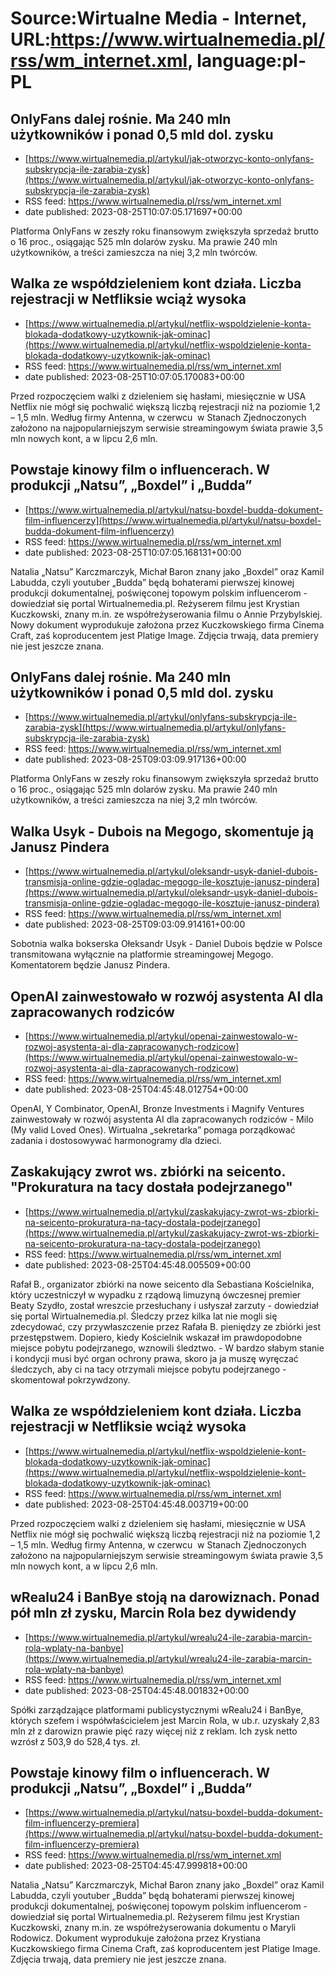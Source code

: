 # Source:Wirtualne Media - Internet, URL:https://www.wirtualnemedia.pl/rss/wm_internet.xml, language:pl-PL

## OnlyFans dalej rośnie. Ma 240 mln użytkowników i ponad 0,5 mld dol. zysku
 - [https://www.wirtualnemedia.pl/artykul/jak-otworzyc-konto-onlyfans-subskrypcja-ile-zarabia-zysk](https://www.wirtualnemedia.pl/artykul/jak-otworzyc-konto-onlyfans-subskrypcja-ile-zarabia-zysk)
 - RSS feed: https://www.wirtualnemedia.pl/rss/wm_internet.xml
 - date published: 2023-08-25T10:07:05.171697+00:00

Platforma OnlyFans w zeszły roku finansowym zwiększyła sprzedaż brutto o 16 proc., osiągając 525 mln dolarów zysku. Ma prawie 240 mln użytkowników, a treści zamieszcza na niej 3,2 mln twórców.

## Walka ze współdzieleniem kont działa. Liczba rejestracji w Netfliksie wciąż wysoka
 - [https://www.wirtualnemedia.pl/artykul/netflix-wspoldzielenie-konta-blokada-dodatkowy-uzytkownik-jak-ominac](https://www.wirtualnemedia.pl/artykul/netflix-wspoldzielenie-konta-blokada-dodatkowy-uzytkownik-jak-ominac)
 - RSS feed: https://www.wirtualnemedia.pl/rss/wm_internet.xml
 - date published: 2023-08-25T10:07:05.170083+00:00

Przed rozpoczęciem walki z dzieleniem się hasłami, miesięcznie w USA Netflix nie mógł się pochwalić większą liczbą rejestracji niż na poziomie 1,2 – 1,5 mln. Według firmy Antenna, w czerwcu  w Stanach Zjednoczonych założono na najpopularniejszym serwisie streamingowym świata prawie 3,5 mln nowych kont, a w lipcu 2,6 mln.

## Powstaje kinowy film o influencerach. W produkcji „Natsu”, „Boxdel” i „Budda”
 - [https://www.wirtualnemedia.pl/artykul/natsu-boxdel-budda-dokument-film-influencerzy](https://www.wirtualnemedia.pl/artykul/natsu-boxdel-budda-dokument-film-influencerzy)
 - RSS feed: https://www.wirtualnemedia.pl/rss/wm_internet.xml
 - date published: 2023-08-25T10:07:05.168131+00:00

Natalia „Natsu” Karczmarczyk, Michał Baron znany jako „Boxdel” oraz Kamil Labudda, czyli youtuber „Budda” będą bohaterami pierwszej kinowej produkcji dokumentalnej, poświęconej topowym polskim influencerom - dowiedział się portal Wirtualnemedia.pl. Reżyserem filmu jest Krystian Kuczkowski, znany m.in. ze współreżyserowania filmu o Annie Przybylskiej. Nowy dokument wyprodukuje założona przez Kuczkowskiego firma Cinema Craft, zaś koproducentem jest Platige Image. Zdjęcia trwają, data premiery nie jest jeszcze znana.

## OnlyFans dalej rośnie. Ma 240 mln użytkowników i ponad 0,5 mld dol. zysku
 - [https://www.wirtualnemedia.pl/artykul/onlyfans-subskrypcja-ile-zarabia-zysk](https://www.wirtualnemedia.pl/artykul/onlyfans-subskrypcja-ile-zarabia-zysk)
 - RSS feed: https://www.wirtualnemedia.pl/rss/wm_internet.xml
 - date published: 2023-08-25T09:03:09.917136+00:00

Platforma OnlyFans w zeszły roku finansowym zwiększyła sprzedaż brutto o 16 proc., osiągając 525 mln dolarów zysku. Ma prawie 240 mln użytkowników, a treści zamieszcza na niej 3,2 mln twórców.

## Walka Usyk - Dubois na Megogo, skomentuje ją Janusz Pindera
 - [https://www.wirtualnemedia.pl/artykul/oleksandr-usyk-daniel-dubois-transmisja-online-gdzie-ogladac-megogo-ile-kosztuje-janusz-pindera](https://www.wirtualnemedia.pl/artykul/oleksandr-usyk-daniel-dubois-transmisja-online-gdzie-ogladac-megogo-ile-kosztuje-janusz-pindera)
 - RSS feed: https://www.wirtualnemedia.pl/rss/wm_internet.xml
 - date published: 2023-08-25T09:03:09.914161+00:00

Sobotnia walka bokserska Ołeksandr Usyk - Daniel Dubois będzie w Polsce transmitowana wyłącznie na platformie streamingowej Megogo. Komentatorem będzie Janusz Pindera.

## OpenAI zainwestowało w rozwój asystenta AI dla zapracowanych rodziców
 - [https://www.wirtualnemedia.pl/artykul/openai-zainwestowalo-w-rozwoj-asystenta-ai-dla-zapracowanych-rodzicow](https://www.wirtualnemedia.pl/artykul/openai-zainwestowalo-w-rozwoj-asystenta-ai-dla-zapracowanych-rodzicow)
 - RSS feed: https://www.wirtualnemedia.pl/rss/wm_internet.xml
 - date published: 2023-08-25T04:45:48.012754+00:00

OpenAI, Y Combinator, OpenAI, Bronze Investments i Magnify Ventures zainwestowały w rozwój asystenta AI dla zapracowanych rodziców - Milo (My valid Loved Ones). Wirtualna „sekretarka” pomaga porządkować zadania i dostosowywać harmonogramy dla dzieci.

## Zaskakujący zwrot ws. zbiórki na seicento. "Prokuratura na tacy dostała podejrzanego"
 - [https://www.wirtualnemedia.pl/artykul/zaskakujacy-zwrot-ws-zbiorki-na-seicento-prokuratura-na-tacy-dostala-podejrzanego](https://www.wirtualnemedia.pl/artykul/zaskakujacy-zwrot-ws-zbiorki-na-seicento-prokuratura-na-tacy-dostala-podejrzanego)
 - RSS feed: https://www.wirtualnemedia.pl/rss/wm_internet.xml
 - date published: 2023-08-25T04:45:48.005509+00:00

Rafał B., organizator zbiórki na nowe seicento dla Sebastiana Kościelnika, który uczestniczył w wypadku z rządową limuzyną ówczesnej premier Beaty Szydło, został wreszcie przesłuchany i usłyszał zarzuty - dowiedział się portal Wirtualnemedia.pl. Śledczy przez kilka lat nie mogli się zdecydować, czy przywłaszczenie przez Rafała B. pieniędzy ze zbiórki jest przestępstwem. Dopiero, kiedy Kościelnik wskazał im prawdopodobne miejsce pobytu podejrzanego, wznowili śledztwo. - W bardzo słabym stanie i kondycji musi być organ ochrony prawa, skoro ja ja muszę wyręczać śledczych, aby ci na tacy otrzymali miejsce pobytu podejrzanego - skomentował pokrzywdzony.

## Walka ze współdzieleniem kont działa. Liczba rejestracji w Netfliksie wciąż wysoka
 - [https://www.wirtualnemedia.pl/artykul/netflix-wspoldzielenie-kont-blokada-dodatkowy-uzytkownik-jak-ominac](https://www.wirtualnemedia.pl/artykul/netflix-wspoldzielenie-kont-blokada-dodatkowy-uzytkownik-jak-ominac)
 - RSS feed: https://www.wirtualnemedia.pl/rss/wm_internet.xml
 - date published: 2023-08-25T04:45:48.003719+00:00

Przed rozpoczęciem walki z dzieleniem się hasłami, miesięcznie w USA Netflix nie mógł się pochwalić większą liczbą rejestracji niż na poziomie 1,2 – 1,5 mln. Według firmy Antenna, w czerwcu  w Stanach Zjednoczonych założono na najpopularniejszym serwisie streamingowym świata prawie 3,5 mln nowych kont, a w lipcu 2,6 mln.

## wRealu24 i BanBye stoją na darowiznach. Ponad pół mln zł zysku, Marcin Rola bez dywidendy
 - [https://www.wirtualnemedia.pl/artykul/wrealu24-ile-zarabia-marcin-rola-wplaty-na-banbye](https://www.wirtualnemedia.pl/artykul/wrealu24-ile-zarabia-marcin-rola-wplaty-na-banbye)
 - RSS feed: https://www.wirtualnemedia.pl/rss/wm_internet.xml
 - date published: 2023-08-25T04:45:48.001832+00:00

Spółki zarządzające platformami publicystycznymi wRealu24 i BanBye, których szefem i współwłaścicielem jest Marcin Rola, w ub.r. uzyskały 2,83 mln zł z darowizn prawie pięć razy więcej niż z reklam. Ich zysk netto wzrósł z 503,9 do 528,4 tys. zł.

## Powstaje kinowy film o influencerach. W produkcji „Natsu”, „Boxdel” i „Budda”
 - [https://www.wirtualnemedia.pl/artykul/natsu-boxdel-budda-dokument-film-influencerzy-premiera](https://www.wirtualnemedia.pl/artykul/natsu-boxdel-budda-dokument-film-influencerzy-premiera)
 - RSS feed: https://www.wirtualnemedia.pl/rss/wm_internet.xml
 - date published: 2023-08-25T04:45:47.999818+00:00

Natalia „Natsu” Karczmarczyk, Michał Baron znany jako „Boxdel” oraz Kamil Labudda, czyli youtuber „Budda” będą bohaterami pierwszej kinowej produkcji dokumentalnej, poświęconej topowym polskim influencerom - dowiedział się portal Wirtualnemedia.pl. Reżyserem filmu jest Krystian Kuczkowski, znany m.in. ze współreżyserowania dokumentu o Maryli Rodowicz. Dokument wyprodukuje założona przez Krystiana Kuczkowskiego firma Cinema Craft, zaś koproducentem jest Platige Image. Zdjęcia trwają, data premiery nie jest jeszcze znana.

